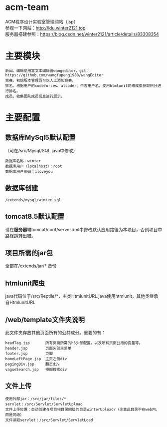# acm-team
ACM程序设计实验室管理网站（jsp）<br>
参观一下网站：http://ldu.winter2121.top <br>
服务器搭建参照：https://blog.csdn.net/winter2121/article/details/83308354 <br>

# 主要模块
    新闻。编辑使用富文本编辑器wangeditor，git：https://github.com/wangfupeng1988/wangEditor
    竞赛。初始版本管理员可以人工添加竞赛。
    排名。根据用户的codeforces、atcoder、牛客用户名，使用htmlunit网络爬虫获取积分进行排名。
    成员。收集团队成员信息进行展示。

# 主要配置
  ## 数据库MySql5默认配置
  （可在/src/Mysql/SQL.java中修改）
  
    数据库名称：winter
    数据库用户（localhost）：root
    数据库用户密码：iloveyou
  ## 数据库创建
    /extends/mysql/winter.sql
    
  ## tomcat8.5默认配置
   请在**服务器**端tomcat/conf/server.xml中修改默认应用路径为本项目，否则项目中路径跳转出错。
  
  ## 项目所需的jar包
  全部在/extends/jar/* 备份
  
  ## htmlunit爬虫
  java代码位于/src/Reptile/*，主类HtmlunitURL.java使用htmlunit，其他类继承自HtmlunitURL
  
  ## /web/template文件夹说明
  此文件夹存放其他页面所有的公共成分。重要的有：
  
    headTag.jsp       所有页面所需的h5头部配置，以及所有页面公用的变量等。
    header.jsp        页面头部主菜单
    footer.jsp        页脚
    homeLeftPage.jsp  主页左侧div
    pagingDiv.jsp     翻页div
    vagueSearch.jsp   模糊搜索div
    
  ## 文件上传
    使用外部jar：/src/jar/files/*
    servlet：/src/Servlet/ServletUpload
    文件上传位置：自动创建与项目根目录同级的目录winterUpload/（注意此目录不在web内，而是同级）
    文件读取servlet：/src/Servlet/ServletLoad
  
  
